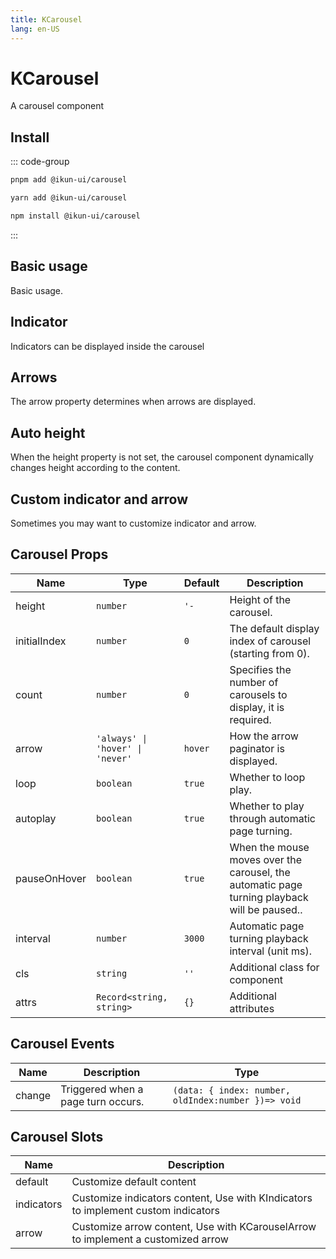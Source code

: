 ```yaml
---
title: KCarousel
lang: en-US
---
```


# KCarousel

A carousel component

## Install

::: code-group

```bash [pnpm]
pnpm add @ikun-ui/carousel
```

```bash [yarn]
yarn add @ikun-ui/carousel
```

```bash [npm]
npm install @ikun-ui/carousel
```

:::

## Basic usage

Basic usage.

<demo src="carousel/basic.svelte"  github='Carousel'></demo>

## Indicator

Indicators can be displayed inside the carousel

<demo src="carousel/indicator.svelte" github='Carousel'></demo>

## Arrows

The arrow property determines when arrows are displayed.

<demo src="carousel/arrows.svelte" github='Carousel'></demo>

## Auto height

When the height property is not set, the carousel component dynamically changes height according to the content.

<demo src="carousel/height.svelte" github='Carousel'></demo>

## Custom indicator and arrow

Sometimes you may want to customize indicator and arrow.

<demo src="carousel/custom.svelte" github='Carousel'></demo>

## Carousel Props

| Name         | Type                             | Default | Description                                                                                  |
| ------------ | -------------------------------- | ------- | -------------------------------------------------------------------------------------------- |
| height       | `number`                         | `'-`    | Height of the carousel.                                                                      |
| initialIndex | `number`                         | `0`     | The default display index of carousel (starting from 0).                                     |
| count        | `number`                         | `0`     | Specifies the number of carousels to display, it is required.                                |
| arrow        | `'always' \| 'hover' \| 'never'` | `hover` | How the arrow paginator is displayed.                                                        |
| loop         | `boolean`                        | `true`  | Whether to loop play.                                                                        |
| autoplay     | `boolean`                        | `true`  | Whether to play through automatic page turning.                                              |
| pauseOnHover | `boolean`                        | `true`  | When the mouse moves over the carousel, the automatic page turning playback will be paused.. |
| interval     | `number`                         | `3000`  | Automatic page turning playback interval (unit ms).                                          |
| cls          | `string`                         | `''`    | Additional class for component                                                               |
| attrs        | `Record<string, string>`         | `{}`    | Additional attributes                                                                        |

## Carousel Events

| Name   | Description                        | Type                                                |
| ------ | ---------------------------------- | --------------------------------------------------- |
| change | Triggered when a page turn occurs. | `(data: { index: number, oldIndex:number })=> void` |

## Carousel Slots

| Name       | Description                                                                       |
| ---------- | --------------------------------------------------------------------------------- |
| default    | Customize default content                                                         |
| indicators | Customize indicators content, Use with KIndicators to implement custom indicators |
| arrow      | Customize arrow content, Use with KCarouselArrow to implement a customized arrow  |
